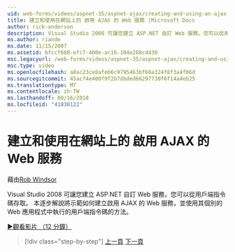 ```yaml
---
uid: web-forms/videos/aspnet-35/aspnet-ajax/creating-and-using-an-ajax-enabled-web-service-in-a-web-site
title: 建立和使用在網站上的 啟用 AJAX 的 Web 服務 |Microsoft Docs
author: rick-anderson
description: Visual Studio 2008 可讓您建立 ASP.NET 自訂 Web 服務，您可以從用戶端指令碼存取。 本逐步解說將示範如何建立 AJ...
ms.author: riande
ms.date: 11/15/2007
ms.assetid: bfccf680-efc7-400e-ac16-104e288cd430
msc.legacyurl: /web-forms/videos/aspnet-35/aspnet-ajax/creating-and-using-an-ajax-enabled-web-service-in-a-web-site
msc.type: video
ms.openlocfilehash: a8ac23ce8afe66c9795463bf68a324f8f3a4f06d
ms.sourcegitcommit: 45ac74e400f9f2b7dbded66297730f6f14a4eb25
ms.translationtype: MT
ms.contentlocale: zh-TW
ms.lasthandoff: 08/16/2018
ms.locfileid: "41830122"
---
```

<a name="creating-and-using-an-ajax-enabled-web-service-in-a-web-site"></a>建立和使用在網站上的 啟用 AJAX 的 Web 服務
====================
藉由[Rob Windsor](https://twitter.com/robwindsor)

Visual Studio 2008 可讓您建立 ASP.NET 自訂 Web 服務，您可以從用戶端指令碼存取。 本逐步解說將示範如何建立啟用 AJAX 的 Web 服務，並使用其個別的 Web 應用程式中執行的用戶端指令碼的方法。

[&#9654;觀看影片 （12 分鐘）](https://channel9.msdn.com/Blogs/ASP-NET-Site-Videos/creating-and-using-an-ajax-enabled-web-service-in-a-web-site)

> [!div class="step-by-step"]
> [上一頁](adding-ajax-functionality-to-an-existing-aspnet-page.md)
> [下一頁](aspnet-ajax-a-demonstration-of-aspnet-ajax.md)
